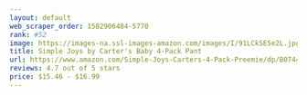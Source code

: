 ```yaml
---
layout: default 
﻿web_scraper_order: 1582906484-5770
rank: #52
image: https://images-na.ssl-images-amazon.com/images/I/91LCkSE5e2L.jpg
title: Simple Joys by Carter's Baby 4-Pack Pant
url: https://www.amazon.com/Simple-Joys-Carters-4-Pack-Preemie/dp/B0744PMZMN/ref=zg_mw_fashion_52?_encoding=UTF8&psc=1&refRID=AZBY6YMEBY865ZWC08K7
reviews: 4.7 out of 5 stars
price: $15.46 - $16.99
---
```

